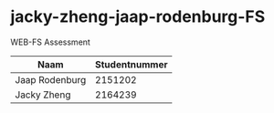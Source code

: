# jacky-zheng-jaap-rodenburg-FS

WEB-FS Assessment 

| Naam  | Studentnummer |
| ------------- | ------------- |
| Jaap Rodenburg | 2151202 |
| Jacky Zheng | 2164239 |
